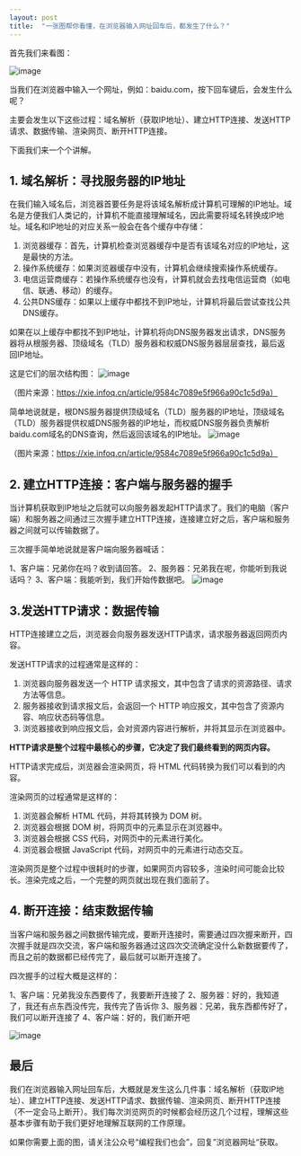 ```yaml
---
layout: post
title:  "一张图帮你看懂，在浏览器输入网址回车后，都发生了什么？"
---
```



首先我们来看图：

![image](https://github.com/zhanyd/zhanyd.github.io/assets/4250778/500d6291-5953-462a-b7cb-21d0f79e4d7b)


当我们在浏览器中输入一个网址，例如：baidu.com，按下回车键后，会发生什么呢？

主要会发生以下这些过程：域名解析（获取IP地址）、建立HTTP连接、发送HTTP请求、数据传输、渲染网页、断开HTTP连接。

下面我们来一个个讲解。
## 1. 域名解析：寻找服务器的IP地址
在我们输入域名后，浏览器首要任务是将该域名解析成计算机可理解的IP地址。域名是方便我们人类记的，计算机不能直接理解域名，因此需要将域名转换成IP地址。域名和IP地址的对应关系一般会在各个缓存中存储：

 1. 浏览器缓存：首先，计算机检查浏览器缓存中是否有该域名对应的IP地址，这是最快的方法。
 2. 操作系统缓存：如果浏览器缓存中没有，计算机会继续搜索操作系统缓存。
 3. 电信运营商缓存：若操作系统缓存也没有，计算机就会去找电信运营商（如电信、联通、移动）的缓存。
 4. 公共DNS缓存：如果以上缓存中都找不到IP地址，计算机将最后尝试查找公共DNS缓存。

如果在以上缓存中都找不到IP地址，计算机将向DNS服务器发出请求，DNS服务器将从根服务器、顶级域名（TLD）服务器和权威DNS服务器层层查找，最后返回IP地址。

这是它们的层次结构图：
![image](https://github.com/zhanyd/zhanyd.github.io/assets/4250778/af932648-fe68-401e-ae0a-4f80ab479a16)

（图片来源：https://xie.infoq.cn/article/9584c7089e5f966a90c1c5d9a）



简单地说就是，根DNS服务器提供顶级域名（TLD）服务器的IP地址，顶级域名（TLD）服务器提供权威DNS服务器的IP地址，而权威DNS服务器负责解析baidu.com域名的DNS查询，然后返回该域名的IP地址。
![image](https://github.com/zhanyd/zhanyd.github.io/assets/4250778/e7752ff0-111d-4511-ab8d-128ea670fa52)

（图片来源：https://xie.infoq.cn/article/9584c7089e5f966a90c1c5d9a）


## 2. 建立HTTP连接：客户端与服务器的握手

当计算机获取到IP地址之后就可以向服务器发起HTTP请求了。我们的电脑（客户端）和服务器之间通过三次握手建立HTTP连接，连接建立好之后，客户端和服务器之间就可以传输数据了。

三次握手简单地说就是客户端向服务器喊话：

1、客户端：兄弟你在吗？收到请回答。
2、服务器：兄弟我在呢，你能听到我说话吗？
3、客户端：我能听到，我们开始传数据吧。
![image](https://github.com/zhanyd/zhanyd.github.io/assets/4250778/51dac55d-d6f6-44a3-8a11-ff003bf13983)

## 3.发送HTTP请求：数据传输

HTTP连接建立之后，浏览器会向服务器发送HTTP请求，请求服务器返回网页内容。

发送HTTP请求的过程通常是这样的：

 1. 浏览器向服务器发送一个 HTTP 请求报文，其中包含了请求的资源路径、请求方法等信息。
 2. 服务器接收到请求报文后，会返回一个 HTTP 响应报文，其中包含了资源内容、响应状态码等信息。
 3. 浏览器接收到响应报文后，会对资源内容进行解析，并将其显示在浏览器中。

**HTTP请求是整个过程中最核心的步骤，它决定了我们最终看到的网页内容。**

HTTP请求完成后，浏览器会渲染网页，将 HTML 代码转换为我们可以看到的内容。

渲染网页的过程通常是这样的：

 1. 浏览器会解析 HTML 代码，并将其转换为 DOM 树。
 2. 浏览器会根据 DOM 树，将网页中的元素显示在浏览器中。
 3. 浏览器会根据 CSS 代码，对网页中的元素进行美化。
 4. 浏览器会根据 JavaScript 代码，对网页中的元素进行动态交互。

渲染网页是整个过程中很耗时的步骤，如果网页内容较多，渲染时间可能会比较长。渲染完成之后，一个完整的网页就出现在我们面前了。

## 4. 断开连接：结束数据传输

当客户端和服务器之间数据传输完成，要断开连接时，需要通过四次握来断开，四次握手就是四次交流，客户端和服务器通过这四次交流确定没什么新数据要传了，而且之前的数据都已经传完了，最后就可以断开连接了。

四次握手的过程大概是这样的：

1、客户端：兄弟我没东西要传了，我要断开连接了
2、服务器：好的，我知道了，我还有点东西没传完，我传完了告诉你
3、服务器：兄弟，我东西都传好了，我们可以断开连接了
4、客户端：好的，我们断开吧

![image](https://github.com/zhanyd/zhanyd.github.io/assets/4250778/d8e1f0c0-bace-4347-9a7b-cebaa36ce807)

## 最后
我们在浏览器输入网址回车后，大概就是发生这么几件事：域名解析（获取IP地址）、建立HTTP连接、发送HTTP请求、数据传输、渲染网页、断开HTTP连接（不一定会马上断开）。我们每次浏览网页的时候都会经历这几个过程，理解这些基本步骤有助于我们更好地理解互联网的工作原理。

如果你需要上面的图，请关注公众号“编程我们也会”，回复”浏览器网址“获取。










